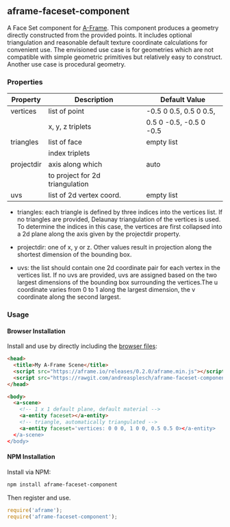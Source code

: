 ## aframe-faceset-component

A Face Set component for [A-Frame](https://aframe.io). This component produces a geometry directly constructed from the provided points. It includes optional triangulation and reasonable default texture coordinate calculations for convenient use. The envisioned use case is for geometries which are not compatible with simple geometric primitives but relatively easy to construct. Another use case is procedural geometry.

### Properties

| Property | Description | Default Value |
| -------- | ----------- | ------------- |
| vertices |  list of point  |  -0.5 0 0.5, 0.5 0 0.5,
| |          x, y, z triplets  |     0.5 0 -0.5, -0.5 0 -0.5   |
| triangles | list of face | empty list|
| |         index triplets |  |
| projectdir | axis along which | auto|
| |          to project for 2d triangulation | |
| uvs |    list of 2d vertex coord.  | empty list |

- triangles: each triangle is defined by three indices into the vertices list. If no triangles are provided, Delaunay triangulation of the vertices is used. To determine the indices in this case, the vertices are first collapsed into a 2d plane along the axis given by the projectdir property.

- projectdir: one of x, y or z. Other values result in projection along the shortest dimension of the bounding box.

- uvs: the list should contain one 2d coordinate pair for each vertex in the vertices list. If no uvs are provided, uvs are assigned based on the two largest dimensions of the bounding box surrounding the vertices.The u coordinate varies from 0 to 1 along the largest dimension, the v coordinate along the second largest.

### Usage

#### Browser Installation

Install and use by directly including the [browser files](dist):

```html
<head>
  <title>My A-Frame Scene</title>
  <script src="https://aframe.io/releases/0.2.0/aframe.min.js"></script>
  <script src="https://rawgit.com/andreasplesch/aframe-faceset-component/master/dist/aframe-faceset-component.min.js"></script>
</head>

<body>
  <a-scene>
    <!-- 1 x 1 default plane, default material -->
    <a-entity faceset></a-entity>
	<!-- triangle, automatically triangulated -->
    <a-entity faceset='vertices: 0 0 0, 1 0 0, 0.5 0.5 0></a-entity>
  </a-scene>
</body>
```

#### NPM Installation

Install via NPM:

```bash
npm install aframe-faceset-component
```

Then register and use.

```js
require('aframe');
require('aframe-faceset-component');
```
